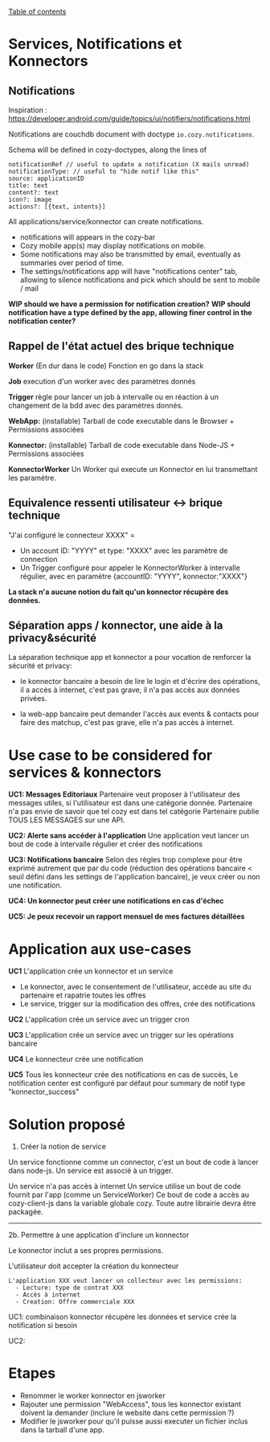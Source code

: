 [Table of contents](README.md#table-of-contents)

# Services, Notifications et Konnectors

## Notifications

Inspiration : https://developer.android.com/guide/topics/ui/notifiers/notifications.html

Notifications are couchdb document with doctype `io.cozy.notifications`.

Schema will be defined in cozy-doctypes, along the lines of
```
notificationRef // useful to update a notification (X mails unread)
notificationType: // useful to "hide notif like this"
source: applicationID
title: text
content?: text
icon?: image
actions?: [{text, intents}]
```

All applications/service/konnector can create notifications.

- notifications will appears in the cozy-bar
- Cozy mobile app(s) may display notifications on mobile.
- Some notifications may also be transmitted by email, eventually as summaries over period of time.
- The settings/notifications app will have "notifications center" tab, allowing to silence notifications and pick which should be sent to mobile / mail

**WIP should we have a permission for notification creation?**
**WIP should notification have a type defined by the app, allowing finer control in the notification center?**


## Rappel de l'état actuel des brique technique

**Worker** (En dur dans le code) Fonction en go dans la stack

**Job** execution d'un worker avec des paramètres donnés

**Trigger** règle pour lancer un job à intervalle ou en réaction à un changement de la bdd avec des paramètres donnés.

**WebApp:** (installable) Tarball de code executable dans le Browser + Permissions associées

**Konnector:** (installable) Tarball de code executable dans Node-JS + Permissions associées

**KonnectorWorker** Un Worker qui execute un Konnector en lui transmettant les paramètre.


## Equivalence ressenti utilisateur <-> brique technique

"J'ai configuré le connecteur XXXX" =
- Un account ID: "YYYY" et type: "XXXX" avec les paramètre de connection
- Un Trigger configuré pour appeler le KonnectorWorker à intervalle régulier, avec en paramètre {accountID: "YYYY", konnector:"XXXX"}


**La stack n'a aucune notion du fait qu'un konnector récupère des données.**

## Séparation apps / konnector, une aide à la privacy&sécurité

La séparation technique app et konnector a pour vocation de renforcer la sécurité et privacy:

  - le konnector bancaire a besoin de lire le login et d'écrire des opérations,
  il a accès à internet, c'est pas grave, il n'a pas accès aux données privées.

  - la web-app bancaire peut demander l'accès aux events & contacts pour faire des matchup, c'est pas grave, elle n'a pas accès à internet.


# Use case to be considered for services & konnectors

**UC1: Messages Editoriaux**
Partenaire veut proposer à l'utilisateur des messages utiles, si l'utilisateur est dans une catégorie donnée.
Partenaire n'a pas envie de savoir que tel cozy est dans tel catégorie
Partenaire publie TOUS LES MESSAGES sur une API.

**UC2: Alerte sans accéder à l'application**
Une application veut lancer un bout de code à intervalle régulier et créer des notifications  

**UC3: Notifications bancaire**
Selon des règles trop complexe pour être exprimé autrement que par du code (réduction des opérations bancaire < seuil défini dans les settings de l'application bancaire), je veux créer ou non une notification.

**UC4: Un konnector peut créer une notifications en cas d'échec**

**UC5: Je peux recevoir un rapport mensuel de mes factures détaillées**

# Application aux use-cases

**UC1**
L'application crée un konnector et un service
- Le konnector, avec le consentement de l'utilisateur, accède au site du partenaire et rapatrie toutes les offres
- Le service, trigger sur la modification des offres, crée des notifications

**UC2**
L'application crée un service avec un trigger cron

**UC3**
L'application crée un service avec un trigger sur les opérations bancaire

**UC4**
Le konnecteur crée une notification

**UC5**
Tous les konnecteur crée des notifications en cas de succès,
Le notification center est configuré par défaut pour summary de notif type "konnector_success"


# Solution proposé

1. Créer la notion de service

Un service fonctionne comme un connector, c'est un bout de code à lancer dans node-js. Un service est associé à un trigger.

Un service n'a pas accès à internet
Un service utilise un bout de code fournit par l'app (comme un ServiceWorker)
Ce bout de code a accès au cozy-client-js dans la variable globale cozy.
Toute autre librairie devra être packagée.

----------------------

2b. Permettre à une application d'inclure un konnector

Le konnector inclut a ses propres permissions.

L'utilisateur doit accepter la création du konnecteur
```
L'application XXX veut lancer un collecteur avec les permissions:
  - Lecture: type de contrat XXX  
  - Accès à internet
  - Creation: Offre commerciale XXX
```





UC1: combinaison konnector récupère les données et service crée la notification si besoin

UC2:


# Etapes

- Renommer le worker konnector en jsworker
- Rajouter une permission "WebAccess", tous les konnector existant doivent la demander (inclure le website dans cette permission ?)
- Modifier le jsworker pour qu'il puisse aussi executer un fichier inclus dans la tarball d'une app.
